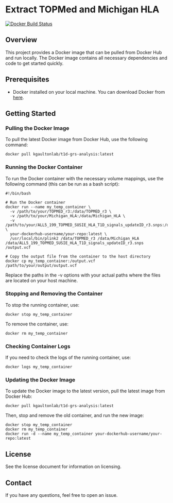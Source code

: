 # Extract TOPMed and Michigan HLA

[![Docker Build Status](https://img.shields.io/docker/build/kgaultonlab/t1d-grs-analysis-r3-xgboost.svg)](https://hub.docker.com/repository/docker/kgaultonlab/t1d-grs-analysis)
## Overview

This project provides a Docker image that can be pulled from Docker Hub and run locally. The Docker image contains all necessary dependencies and code to get started quickly.

## Prerequisites

- Docker installed on your local machine. You can download Docker from [here](https://www.docker.com/products/docker-desktop).

## Getting Started

### Pulling the Docker Image

To pull the latest Docker image from Docker Hub, use the following command:

```
docker pull kgaultonlab/t1d-grs-analysis:latest
```

### Running the Docker Container

To run the Docker container with the necessary volume mappings, use the following command (this can be run as a bash script):

```
#!/bin/bash

# Run the Docker container
docker run --name my_temp_container \
  -v /path/to/your/TOPMED_r3:/data/TOPMED_r3 \
  -v /path/to/your/Michigan_HLA:/data/Michigan_HLA \
  -v /path/to/your/ALL5_199_TOPMED_SUSIE_HLA_T1D_signals_updateID_r3.snps:/data/ALL5_199_TOPMED_SUSIE_HLA_T1D_signals_updateID_r3.snps \
  your-dockerhub-username/your-repo:latest \
  /usr/local/bin/plink2 /data/TOPMED_r3 /data/Michigan_HLA /data/ALL5_199_TOPMED_SUSIE_HLA_T1D_signals_updateID_r3.snps /output.vcf

# Copy the output file from the container to the host directory
docker cp my_temp_container:/output.vcf /path/to/your/output/output.vcf
```
Replace the paths in the -v options with your actual paths where the files are located on your host machine.

### Stopping and Removing the Container

To stop the running container, use:

```
docker stop my_temp_container
```
To remove the container, use:
```
docker rm my_temp_container
```
### Checking Container Logs

If you need to check the logs of the running container, use:
```
docker logs my_temp_container
```
### Updating the Docker Image

To update the Docker image to the latest version, pull the latest image from Docker Hub:
```
docker pull kgaultonlab/t1d-grs-analysis:latest
```
Then, stop and remove the old container, and run the new image:
```
docker stop my_temp_container
docker rm my_temp_container
docker run -d --name my_temp_container your-dockerhub-username/your-repo:latest
```

## License
See the license document for information on licensing.  

## Contact
If you have any questions, feel free to open an issue.
